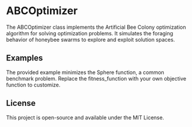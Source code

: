# ABCOptimizer
The ABCOptimizer class implements the Artificial Bee Colony  optimization algorithm for solving optimization problems. It simulates the foraging behavior of honeybee swarms to explore and exploit solution spaces.

## Examples
The provided example minimizes the Sphere function, a common benchmark problem. Replace the fitness_function with your own objective function to customize.

## License
This project is open-source and available under the MIT License.
